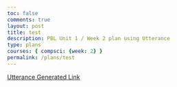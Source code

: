 ```yaml
---
toc: false
comments: true
layout: post
title: test
description: PBL Unit 1 / Week 2 plan using Utterance
type: plans
courses: { compsci: {week: 2} }
permalink: /plans/test
---
```


[Utterance Generated Link](https://github.com/nighthawkcoders/student/issues/15)